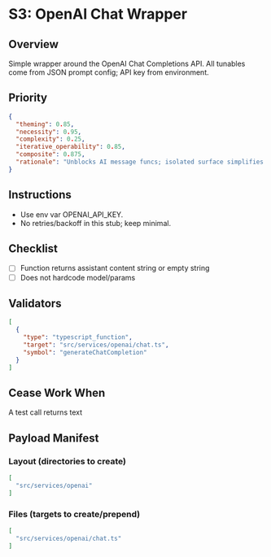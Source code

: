 # S3: OpenAI Chat Wrapper

## Overview
Simple wrapper around the OpenAI Chat Completions API. All tunables come from JSON prompt config; API key from environment.

## Priority
```json
{
  "theming": 0.85,
  "necessity": 0.95,
  "complexity": 0.25,
  "iterative_operability": 0.85,
  "composite": 0.875,
  "rationale": "Unblocks AI message funcs; isolated surface simplifies testing."
}
```

## Instructions
- Use env var OPENAI_API_KEY.
- No retries/backoff in this stub; keep minimal.

## Checklist
- [ ] Function returns assistant content string or empty string
- [ ] Does not hardcode model/params

## Validators
```json
[
  {
    "type": "typescript_function",
    "target": "src/services/openai/chat.ts",
    "symbol": "generateChatCompletion"
  }
]
```

## Cease Work When
A test call returns text

## Payload Manifest

### Layout (directories to create)
```json
[
  "src/services/openai"
]
```

### Files (targets to create/prepend)
```json
[
  "src/services/openai/chat.ts"
]
```
